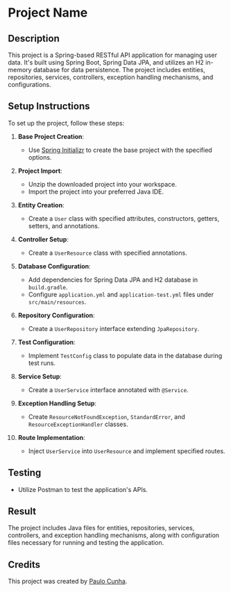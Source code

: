 # Project Name

## Description
This project is a Spring-based RESTful API application for managing user data. It's built using Spring Boot, Spring Data JPA, and utilizes an H2 in-memory database for data persistence. The project includes entities, repositories, services, controllers, exception handling mechanisms, and configurations.

## Setup Instructions
To set up the project, follow these steps:

1. **Base Project Creation**:
    - Use [Spring Initializr](https://start.spring.io/) to create the base project with the specified options.

2. **Project Import**:
    - Unzip the downloaded project into your workspace.
    - Import the project into your preferred Java IDE.

3. **Entity Creation**:
    - Create a `User` class with specified attributes, constructors, getters, setters, and annotations.

4. **Controller Setup**:
    - Create a `UserResource` class with specified annotations.

5. **Database Configuration**:
    - Add dependencies for Spring Data JPA and H2 database in `build.gradle`.
    - Configure `application.yml` and `application-test.yml` files under `src/main/resources`.

6. **Repository Configuration**:
    - Create a `UserRepository` interface extending `JpaRepository`.

7. **Test Configuration**:
    - Implement `TestConfig` class to populate data in the database during test runs.

8. **Service Setup**:
    - Create a `UserService` interface annotated with `@Service`.

9. **Exception Handling Setup**:
    - Create `ResourceNotFoundException`, `StandardError`, and `ResourceExceptionHandler` classes.

10. **Route Implementation**:
    - Inject `UserService` into `UserResource` and implement specified routes.

## Testing
- Utilize Postman to test the application's APIs.

## Result
The project includes Java files for entities, repositories, services, controllers, and exception handling mechanisms, along with configuration files necessary for running and testing the application.

## Credits
This project was created by [Paulo Cunha](https://github.com/paulofranklins2).